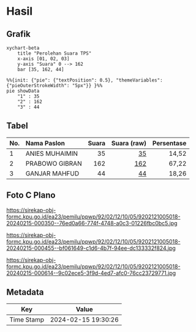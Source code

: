 # Hasil

## Grafik

```mermaid
xychart-beta
    title "Perolehan Suara TPS"
    x-axis [01, 02, 03]
    y-axis "Suara" 0 --> 162
    bar [35, 162, 44]
```

```mermaid
%%{init: {"pie": {"textPosition": 0.5}, "themeVariables": {"pieOuterStrokeWidth": "5px"}} }%%
pie showData
    "1" : 35
    "2" : 162
    "3" : 44
```

## Tabel

| No. | Nama Paslon    | Suara | Suara (raw) | Persentase |
|:--- |:-------------- | -----:| -----------:| ----------:|
| 1   | ANIES MUHAIMIN | 35    | [35][p-1]   | 14,52      |
| 2   | PRABOWO GIBRAN | 162   | [162][p-2]  | 67,22      |
| 3   | GANJAR MAHFUD  | 44    | [44][p-3]   | 18,26      |


[p-1]: https://github.com/gigit-pemilu/pemilu-2024-92-papua-barat/blob/main/pilpres/hitung-suara/sub/92-papua-barat/sub/02-manokwari/sub/12-manokwari-barat/sub/1005-padarni/sub/018-tps/sub/paslon-1.txt
[p-2]: https://github.com/gigit-pemilu/pemilu-2024-92-papua-barat/blob/main/pilpres/hitung-suara/sub/92-papua-barat/sub/02-manokwari/sub/12-manokwari-barat/sub/1005-padarni/sub/018-tps/sub/paslon-2.txt
[p-3]: https://github.com/gigit-pemilu/pemilu-2024-92-papua-barat/blob/main/pilpres/hitung-suara/sub/92-papua-barat/sub/02-manokwari/sub/12-manokwari-barat/sub/1005-padarni/sub/018-tps/sub/paslon-3.txt

## Foto C Plano

https://sirekap-obj-formc.kpu.go.id/ea23/pemilu/ppwp/92/02/12/10/05/9202121005018-20240215-000350--76ed0a66-774f-4748-a0c3-01226fbc0bc5.jpg

https://sirekap-obj-formc.kpu.go.id/ea23/pemilu/ppwp/92/02/12/10/05/9202121005018-20240215-000455--bf061649-c1d6-4b7f-94ee-dc133332f824.jpg

https://sirekap-obj-formc.kpu.go.id/ea23/pemilu/ppwp/92/02/12/10/05/9202121005018-20240215-000614--9c02ece5-3f9d-4ed7-afc0-76cc23729771.jpg


## Metadata

| Key        | Value               |
| ---------- | ------------------- |
| Time Stamp | 2024-02-15 19:30:26 |



